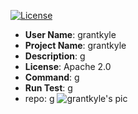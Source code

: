 [![License](https://img.shields.io/badge/License-Apache%202.0-blue.svg)](https://opensource.org/licenses/Apache-2.0)
* __User Name__: grantkyle
* __Project Name__: grantkyle
* __Description__: g
* __License__: Apache 2.0
* __Command__: g
* __Run Test__: g
* repo: g
![grantkyle's pic](https://avatars1.githubusercontent.com/u/56657779?v=4)
